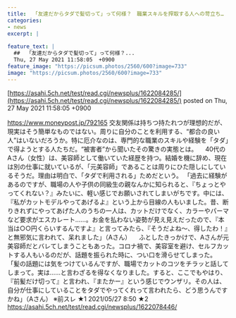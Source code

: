 ```yaml
---
title:  「友達だからタダで髪切って」って何様？　職業スキルを搾取する人への苛立ち…  ★3  
categories:
- news
excerpt: |
  
feature_text: |
  ##  「友達だからタダで髪切って」って何様？...
  Thu, 27 May 2021 11:58:05  +0900
feature_image: "https://picsum.photos/2560/600?image=733"
image: "https://picsum.photos/2560/600?image=733"
---
```


[https://asahi.5ch.net/test/read.cgi/newsplus/1622084285/](https://asahi.5ch.net/test/read.cgi/newsplus/1622084285/)
posted on Thu, 27 May 2021 11:58:05  +0900

<!--more-->

https://www.moneypost.jp/792165 交友関係は持ちつ持たれつが理想的だが、現実はそう簡単なものではない。周りに自分のことを利用する、“都合の良い人”はいないだろうか。特に厄介なのは、専門的な職業のスキルや経験を「タダ」で得ようとする人たちだ。“被害者”から聞いたその驚きの実態とは。 　40代のAさん（女性）は、美容師として働いていた経歴を持つ。結婚を機に辞め、現在は別の仕事に就いているが、「元美容師」であることは周りにひた隠しにしているそうだ。理由は明白で、「タダで利用される」ためだという。 「過去に経験があるのですが、職場の人や子供の同級生の親なんかに知られると、『ちょっとやってくれない？』みたいに、軽い感じでお願いされてしまいがちです。中には、『私がカットモデルやってあげるよ』という上から目線の人もいました。昔、断りきれずにやってあげた人のうちの一人は、カットだけでなく、カラーやパーマなど要求がエスカレート……。お金を払わない姿勢が見え見えだったので、『本当は○○円くらいするんですよ』と言ってみたら、『そうだよね〜、得したわ！』と無邪気に言われて、呆れました」（Aさん） 　ふとしたきっかけで、Aさんが元美容師だとバレてしまうこともあった。コロナ禍で、美容室を避け、セルフカットする人もいるのだが、話題を振られた時に、つい口を滑らせてしまった。 「髪の話題には気をつけているんですが、職場でカットのコツをチラッと話してしまって。実は……と言わざるを得なくなりました。すると、ここでもやはり、『前髪だけ切って』と言われ、『またかー』という感じでウンザリ。その人は、自分が仕事にしていることをタダでやってくれって言われたら、どう思うんですかね」（Aさん） ※前スレ ★1 2021/05/27 8:50 ★2 https://asahi.5ch.net/test/read.cgi/newsplus/1622078446/
